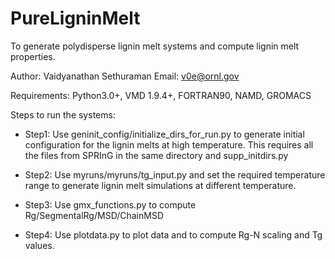 # PureLigninMelt
To generate polydisperse lignin melt systems and compute lignin melt properties.

Author: Vaidyanathan Sethuraman
Email: v0e@ornl.gov

Requirements: Python3.0+, VMD 1.9.4+, FORTRAN90, NAMD, GROMACS

Steps to run the systems:

- Step1: Use geninit_config/initialize_dirs_for_run.py to generate initial configuration for the lignin melts at high temperature. This requires all the files from SPRInG in the same directory and supp_initdirs.py

- Step2: Use myruns/myruns/tg_input.py and set the required temperature range to generate lignin melt simulations at different temperature.

- Step3: Use gmx_functions.py to compute Rg/SegmentalRg/MSD/ChainMSD

- Step4: Use plotdata.py to plot data and to compute Rg-N scaling and Tg values.

